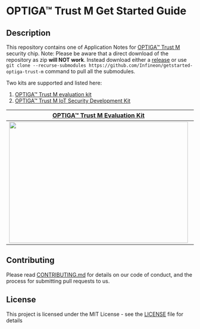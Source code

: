 # OPTIGA&trade; Trust M Get Started Guide

## Description

This repository contains one of Application Notes for [OPTIGA™ Trust M](https://github.com/Infineon/optiga-trust-m) security chip.
Note: Please be aware that a direct download of the repository as zip **will NOT work**. Instead download either a [release](https://github.com/Infineon/getstarted-optiga-trust-m/releases/download/v1.3/getstarted-optiga-trust-m.zip) or use `git clone --recurse-submodules https://github.com/Infineon/getstarted-optiga-trust-m` command to pull all the submodules. 

Two kits are supported and listed here: 

1. [OPTIGA™ Trust M evaluation kit](https://www.infineon.com/cms/de/product/evaluation-boards/optiga-trust-m-eval-kit/)
2. [OPTIGA™ Trust M IoT Security Development Kit](https://www.infineon.com/cms/en/product/evaluation-boards/optiga-trust-m-iot-kit/)

| [OPTIGA&trade; Trust M Evaluation Kit](xmc4800_evaluation_kit/README.md) | [OPTIGA&trade; Trust M IoT Security Development Kit](psoc62_secure_development_kit/README.md) |
|     :---:      |     :---:      |
| <a href="xmc4800_evaluation_kit/README.md"><img src="https://github.com/Infineon/Assets/raw/master/Pictures/OPTIGA_Trust_M_Eval_Kit%2002.jpg" width="480" height="326"></a>   | <a href="psoc62_secure_development_kit/README.md"><img src="https://github.com/Infineon/Assets/raw/master/Pictures/optiga_trust_iot_secdevkit.png" width="480" height="318"></a>     |

## Contributing
Please read [CONTRIBUTING.md](CONTRIBUTING.md) for details on our code of conduct, and the process for submitting pull requests to us.

## License
This project is licensed under the MIT License - see the [LICENSE](LICENSE) file for details
